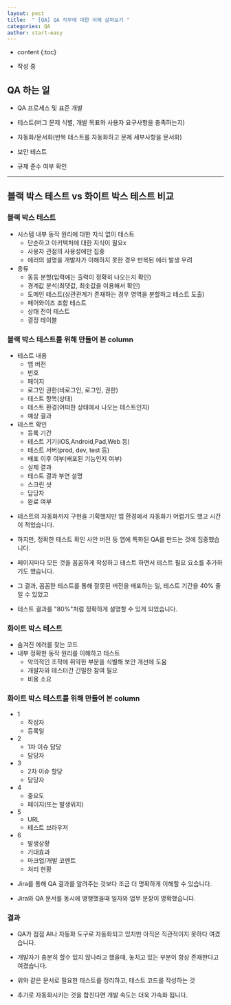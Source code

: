 ```yaml
---
layout: post
title:  " [QA] QA 직무에 대한 이해 살펴보기 "
categories: QA
author: start-easy
---
```

* content
{:toc}

* 작성 중


## QA 하는 일

* QA 프로세스 및 표준 개발

* 테스트(버그 문제 식별, 개발 목표와 사용자 요구사항을 충족하는지)

* 자동화/문서화(반복 테스트를 자동화하고 문제 세부사항을 문서화)

* 보안 테스트

* 규제 준수 여부 확인

---

## 블랙 박스 테스트 vs 화이트 박스 테스트 비교


### 블랙 박스 테스트

- 시스템 내부 동작 원리에 대한 지식 없이 테스트
    - 단순하고 아키텍처에 대한 지식이 필요x
    - 사용자 관점의 사용성에만 집중
    - 에러의 설명을 개발자가 이해하지 못한 경우 반복된 에러 발생 우려
- 종류
    - 동등 분할(입력에는 출력이 정확히 나오는지 확인)
    - 경계값 분석(최댓값, 최솟값을 이용해서 확인)
    - 도메인 테스트(상관관계가 존재하는 경우 영역을 분할하고 테스트 도출)
    - 페어와이즈 조합 테스트
    - 상태 전이 테스트
    - 결정 테이블

### 블랙 박스 테스트를 위해 만들어 본 column

- 테스트 내용
    - 앱 버전
    - 번호
    - 페이지
    - 로그인 권한(비로그인, 로그인, 권한)
    - 테스트 항목(상태)
    - 테스트 환경(어떠한 상태에서 나오는 테스트인지)
    - 예상 결과
- 테스트 확인
    - 등록 기간
    - 테스트 기기(iOS,Android,Pad,Web 등)
    - 테스트 서버(prod, dev, test 등)
    - 배포 이후 여부(배포된 기능인지 여부)
    - 실제 결과
    - 테스트 결과 부연 설명
    - 스크린 샷
    - 담당자
    - 완료 여부

* 테스트의 자동화까지 구현을 기획했지만 앱 환경에서 자동화가 어렵기도 했고 시간이 적었습니다.

* 하지만, 정확한 테스트 확인 사안 버전 등 앱에 특화된 QA를 만드는 것에 집중했습니다.

* 페이지마다 모든 것을 꼼꼼하게 작성하고 테스트 하면서 테스트 필요 요소를 추가하기도 했습니다.

* 그 결과, 꼼꼼한 테스트를 통해 잘못된 버전을 배포하는 일, 테스트 기간을 40% 줄일 수 있었고 

* 테스트 결과를 "80%"처럼 정확하게 설명할 수 있게 되었습니다.

### 화이트 박스 테스트

- 숨겨진 에러를 찾는 코드
- 내부 정확한 동작 원리를 이해하고 테스트
    - 악의적인 조작에 취약한 부분을 식별해 보안 개선에 도움
    - 개발자와 테스터간 긴밀한 참여 필요
    - 비용 소요

### 화이트 박스 테스트를 위해 만들어 본 column

- 1
    - 작성자
    - 등록일
- 2
    - 1차 이슈 담당
    - 담당자
- 3
    - 2차 이슈 할당
    - 담당자
- 4
    - 중요도
    - 페이지(또는 발생위치)
- 5
    - URL
    - 테스트 브라우저
- 6
    - 발생상황
    - 기대효과
    - 마크업/개발 코멘트
    - 처리 현황

* Jira를 통해 QA 결과를 알려주는 것보다 조금 더 명확하게 이해할 수 있습니다.

* Jira와 QA 문서를 동시에 병행했을때 일자와 업무 분장이 명확했습니다.

### 결과

* QA가 점점 AI나 자동화 도구로 자동화되고 있지만 아직은 직관적이지 못하다 여겼습니다.

* 개발자가 충분히 할수 있지 않나라고 했을때, 놓치고 있는 부분이 항상 존재한다고 여겼습니다.

* 위와 같은 문서로 필요한 테스트를 정리하고, 테스트 코드를 작성하는 것

* 추가로 자동화시키는 것을 합친다면 개발 속도는 더욱 가속화 됩니다.